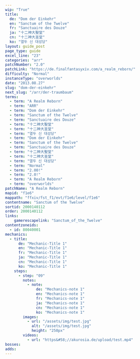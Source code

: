 ```yaml
---
wip: "True"
title:
  de: "Dom der Einkehr"
  en: "Sanctum of the Twelve"
  fr: "Sanctuaire des Douze"
  ja: "十二神大聖堂"
  cn: "十二神大圣堂"
  ko: "열두 신 대성당"
layout: guide_post
page_type: guide
excel_line: "23"
categories: "arr"
patchNumber: "2.0"
patchLink: "https://de.finalfantasyxiv.com/a_realm_reborn/"
difficulty: "Normal"
instanceType: "overworlds"
date: "2013.08.27"
slug: "dom-der-einkehr"
next_slug: "/arr/der-traumbaum"
terms:
  - term: "A Realm Reborn"
  - term: "ARR"
  - term: "Dom der Einkehr"
  - term: "Sanctum of the Twelve"
  - term: "Sanctuaire des Douze"
  - term: "十二神大聖堂"
  - term: "十二神大圣堂"
  - term: "열두 신 대성당"
  - term: "Dom der Einkehr"
  - term: "Sanctum of the Twelve"
  - term: "Sanctuaire des Douze"
  - term: "十二神大聖堂"
  - term: "十二神大圣堂"
  - term: "열두 신 대성당"
  - term: "Normal"
  - term: "2.00!"
  - term: "2.0!"
  - term: "A Realm Reborn"
  - term: "overworlds"
patchName: "A Realm Reborn"
mapid: "f1e6"
mappath: "ffxiv/fst_f1/evt/f1e6/level/f1e6"
contentname: "Sanctum of the Twelve"
sortid: 2000140112
order: 2000140112
links:
    gamerescapelink: "Sanctum_of_the_Twelve"
contentzoneids:
  - id: 80040001
mechanics:
  - title:
      de: "Mechanic-Title 1"
      en: "Mechanic-Title 1"
      fr: "Mechanic-Title 1"
      ja: "Mechanic-Title 1"
      cn: "Mechanic-Title 1"
      ko: "Mechanic-Title 1"
    steps:
      - step: "09"
        notes:
          - note:
              de: "Mechanics-note 1"
              en: "Mechanics-note 1"
              fr: "Mechanics-note 1"
              ja: "Mechanics-note 1"
              cn: "Mechanics-note 1"
              ko: "Mechanics-note 1"
        images:
          - url: "/assets/img/test.jpg"
            alt: "/assets/img/test.jpg"
            height: "250px"
        videos:
          - url: "https&#58;//akurosia.de/upload/test.mp4"
bosses:
adds:
---
```

